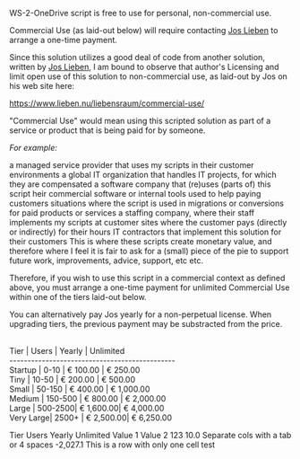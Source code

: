 WS-2-OneDrive script is free to use for personal, non-commercial use.   

Commercial Use (as laid-out below) will require contacting [Jos Lieben](https://twitter.com/joslieben) to arrange a one-time payment.

Since this solution utilizes a good deal of code from another solution, written by [Jos Lieben](https://twitter.com/joslieben),
I am bound to observe that author's Licensing and limit open use of this solution to non-commercial use, as laid-out by Jos on his web site here:
 
 https://www.lieben.nu/liebensraum/commercial-use/

"Commercial Use" would mean using this scripted solution as part of 
a service or product that is being paid for by someone.

_For_ _example:_

a managed service provider that uses my scripts in their customer environments
a global IT organization that handles IT projects, for which they are compensated
a software company that (re)uses (parts of) this script  heir commercial software or internal tools used to help paying customers
situations where the script is used in migrations or conversions for paid products or services
a staffing company, where their staff implements my scripts at customer sites where the customer pays (directly or indirectly) for their hours
IT contractors that implement this solution for their customers
This is where these scripts create monetary value, and therefore where I feel it is fair to ask for a (small) piece of the pie to support future work, improvements, advice, support, etc etc.

Therefore, if you wish to use this script in a commercial context as defined above, you must arrange a one-time payment for unlimited 
Commercial Use within one of the tiers laid-out below.   

You can alternatively pay Jos yearly for a non-perpetual license. When upgrading tiers, the previous payment may be substracted from the price.<br><br>

  Tier    | Users   |   Yearly  |   Unlimited<br>
----------------------------------------------<br>
Startup   | 0-10    | € 100.00  | € 250.00    <br>
Tiny      | 10-50   | € 200.00  | € 500.00    <br>
Small     | 50-150  | € 400.00  | € 1,000.00  <br>
Medium    | 150-500 | € 800.00  | € 2,000.00  <br>
Large     | 500-2500| € 1,600.00| € 4,000.00  <br>
Very Large| 2500+   | € 2,500.00| € 6,250.00  <br>


Tier	Users	Yearly	Unlimited
Value 1	Value 2	123	10.0
Separate	cols    with a tab or 4 spaces	-2,027.1
This is a row with only one cell
test

